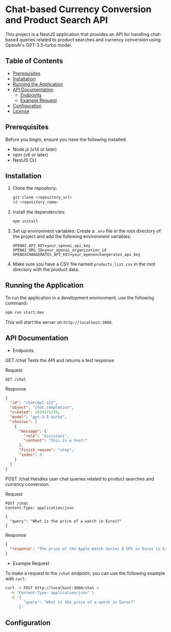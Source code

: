 # Chat-based Currency Conversion and Product Search API

This project is a NestJS application that provides an API for handling chat-based queries related to product searches and currency conversion using OpenAI's GPT-3.5-turbo model.

## Table of Contents

- [Prerequisites](#prerequisites)
- [Installation](#installation)
- [Running the Application](#running-the-application)
- [API Documentation](#api-documentation)
  - [Endpoints](#endpoints)
  - [Example Request](#example-request)
- [Configuration](#configuration)
- [License](#license)

## Prerequisites

Before you begin, ensure you have the following installed:

- Node.js (v14 or later)
- npm (v6 or later)
- NestJS CLI

## Installation

1. Clone the repository:

   ```bash
   git clone <repository_url>
   cd <repository_name>
   ```

2. Install the dependencies:

   ```bash
   npm install
   ```

3. Set up environment variables:
   Create a `.env` file in the root directory of the project and add the following environment variables:

   ```plaintext
   OPENAI_API_KEY=your_openai_api_key
   OPENAI_ORG_ID=your_openai_organization_id
   OPENEXCHANGERATES_API_KEY=your_openexchangerates_api_key
   ```

4. Make sure you have a CSV file named `products_list.csv` in the root directory with the product data.

## Running the Application

To run the application in a development environment, use the following command:

```bash
npm run start:dev
```

This will start the server on `http://localhost:3000`.

## API Documentation

- Endpoints

GET /chat
Tests the API and returns a test response

Request

```http
GET /chat
```

Response

```json
{
  "id": "chatcmpl-123",
  "object": "chat.completion",
  "created": 1629471234,
  "model": "gpt-3.5-turbo",
  "choices": [
    {
      "message": {
        "role": "assistant",
        "content": "this is a test!"
      },
      "finish_reason": "stop",
      "index": 0
    }
  ]
}
```

POST /chat
Handles user chat queries related to product searches and currency conversion.

Request

```http
POST /chat
Content-Type: application/json

{
  "query": "What is the price of a watch in Euros?"
}

```

Response

```json
{
  "response": "The price of the Apple Watch Series 8 GPS in Euros is €429.00."
}
```

- Example Request

To make a request to the `/chat` endpoint, you can use the following example with `curl`:

```bash
curl -X POST http://localhost:3000/chat \
  -H "Content-Type: application/json" \
  -d '{
        "query": "What is the price of a watch in Euros?"
      }'

```

## Configuration
